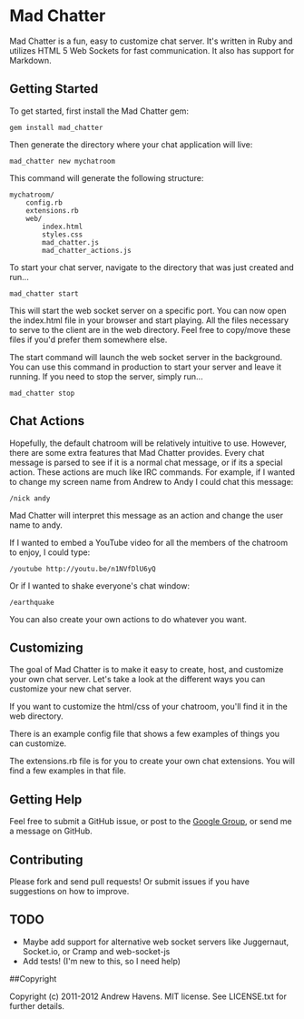 # Mad Chatter

Mad Chatter is a fun, easy to customize chat server. It's written in Ruby and utilizes HTML 5 Web Sockets for fast communication. It also has support for Markdown.

## Getting Started

To get started, first install the Mad Chatter gem:

    gem install mad_chatter

Then generate the directory where your chat application will live:

    mad_chatter new mychatroom

This command will generate the following structure:

    mychatroom/
        config.rb
        extensions.rb
        web/
            index.html
            styles.css
            mad_chatter.js
            mad_chatter_actions.js

To start your chat server, navigate to the directory that was just created and run...

    mad_chatter start

This will start the web socket server on a specific port. You can now open the index.html file in your browser and start playing. All the files necessary to serve to the client are in the web directory. Feel free to copy/move these files if you'd prefer them somewhere else.

The start command will launch the web socket server in the background. You can use this command in production to start your server and leave it running. If you need to stop the server, simply run...

    mad_chatter stop


## Chat Actions

Hopefully, the default chatroom will be relatively intuitive to use. However, there are some extra features that Mad Chatter provides. Every chat message is parsed to see if it is a normal chat message, or if its a special action. These actions are much like IRC commands. For example, if I wanted to change my screen name from Andrew to Andy I could chat this message:

    /nick andy

Mad Chatter will interpret this message as an action and change the user name to andy.

If I wanted to embed a YouTube video for all the members of the chatroom to enjoy, I could type:

    /youtube http://youtu.be/n1NVfDlU6yQ

Or if I wanted to shake everyone's chat window:

    /earthquake

You can also create your own actions to do whatever you want.


## Customizing

The goal of Mad Chatter is to make it easy to create, host, and customize your own chat server. Let's take a look at the different ways you can customize your new chat server.

If you want to customize the html/css of your chatroom, you'll find it in the web directory.

There is an example config file that shows a few examples of things you can customize.

The extensions.rb file is for you to create your own chat extensions. You will find a few examples in that file.

## Getting Help

Feel free to submit a GitHub issue, or post to the [Google Group](https://groups.google.com/group/mad-chatter), or send me a message on GitHub.

## Contributing

Please fork and send pull requests! Or submit issues if you have suggestions on how to improve.

## TODO

 - Maybe add support for alternative web socket servers like Juggernaut, Socket.io, or Cramp and web-socket-js
 - Add tests! (I'm new to this, so I need help)

##Copyright

Copyright (c) 2011-2012 Andrew Havens. MIT license. See LICENSE.txt for further details.
